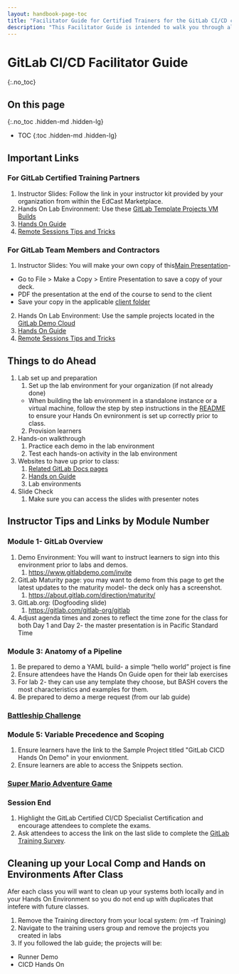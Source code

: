 ```yaml
---
layout: handbook-page-toc
title: "Facilitator Guide for Certified Trainers for the GitLab CI/CD course"
description: "This Facilitator Guide is intended to walk you through all important links, preparation items, and after class items for our GitLab CI/CD course."
---
```

# GitLab CI/CD Facilitator Guide 
{:.no_toc}

## On this page
{:.no_toc .hidden-md .hidden-lg}

- TOC
{:toc .hidden-md .hidden-lg}

## Important Links

### For GitLab Certified Training Partners

1. Instructor Slides: Follow the link in your instructor kit provided by your organization from within the EdCast Marketplace.
2. Hands On Lab Environment: Use these [GitLab Template Projects VM Builds](https://gitlab.com/gitlab-com/customer-success/professional-services-group/partner-training-template-projects/gitlab-cicd-hands-on-demo)
3. [Hands On Guide](https://about.gitlab.com/handbook/customer-success/professional-services-engineering/education-services/gitlabcicdhandson.html)
4. [Remote Sessions Tips and Tricks](https://about.gitlab.com/handbook/customer-success/professional-services-engineering/remote-training-tips/)

### For GitLab Team Members and Contractors

1. Instructor Slides: You will make your own copy of this[Main Presentation](https://docs.google.com/presentation/d/1Eb7m7cGFrmMDfaHF3TRWLqhgSxZpYxl0RzA8DHWIcDU/edit?usp=sharing)-
  - Go to File > Make a Copy > Entire Presentation to save a copy of your deck.
  - PDF the presentation at the end of the course to send to the client
  - Save  your copy in the applicable [client folder](https://drive.google.com/drive/u/0/folders/1ozPKiAlUzbKwpkscaYVTp9PVoi9hWm4U)
2. Hands On Lab Environment: Use the sample projects located in the [GitLab Demo Cloud](https://gitlab-core.us.gitlabdemo.cloud/training-sample-projects/ps-classes/gitlab-ci-cd-training)
3. [Hands On Guide](https://about.gitlab.com/handbook/customer-success/professional-services-engineering/education-services/gitlabcicdhandson.html)
4. [Remote Sessions Tips and Tricks](https://about.gitlab.com/handbook/customer-success/professional-services-engineering/remote-training-tips/)

## Things to do Ahead

1. Lab set up and preparation
   1. Set up the lab environment for your organization (if not already done)
     - When building the lab environment in a standalone instance or a virtual machine, follow the step by step instructions in the [README](https://gitlab.com/gitlab-com/customer-success/professional-services-group/partner-training-template-projects/gitlab-cicd-hands-on-demo/-/blob/master/README.md) to ensure your Hands On evnironment is set up correctly prior to class.
   2. Provision learners
2. Hands-on walkthrough
   1. Practice each demo in the lab environment
   2. Test each hands-on activity in the lab environment
3. Websites to have up prior to class:
    1. [Related GitLab Docs pages](https://docs.gitlab.com/ee/gitlab-basics/)
    2. [Hands on Guide](https://about.gitlab.com/handbook/customer-success/professional-services-engineering/education-services/gitlabcicdhandson.html)
    3. Lab environments
4. Slide Check
    1. Make sure you can access the slides with presenter notes

## Instructor Tips and Links by Module Number 

### Module 1- GitLab Overview
1. Demo Environment: You will want to instruct learners to sign into this environment prior to labs and demos.
   1. https://www.gitlabdemo.com/invite
1. GitLab Maturity page: you may want to demo from this page to get the latest updates to the maturity model- the deck only has a screenshot.
   1. <https://about.gitlab.com/direction/maturity/>
1. GitLab.org: (Dogfooding slide)
   1. <https://gitlab.com/gitlab-org/gitlab>
1. Adjust agenda times and zones to reflect the time zone for the class for both Day 1 and Day 2- the master presentation is in Pacific Standard Time

### Module 3: Anatomy of a Pipeline

1. Be prepared to demo a YAML build- a simple “hello world” project is fine
1. Ensure attendees have the Hands On Guide open for their lab exercises
1. For lab 2- they can use any template they choose, but BASH covers the most characteristics and examples for them.
1. Be prepared to demo a merge request (from our lab guide)

### [Battleship Challenge](https://gitlabtrainingcontent.s3-us-west-2.amazonaws.com/Battleship+CICD+Challenge+-+Storyline+output/story.html)

### Module 5: Variable Precedence and Scoping

1. Ensure learners have the link to the Sample Project titled "GitLab CICD Hands On Demo" in your envionment.
1. Ensure learners are able to access the Snippets section. 

### [Super Mario Adventure Game](https://gitlabtrainingcontent.s3-us-west-2.amazonaws.com/Super+Mario+Adventure+-+Storyline+output/story.html)

### Session End

1. Highlight the GitLab Certified CI/CD Specialist Certification and encourage attendees to complete the exams.
2. Ask attendees to access the link on the last slide to complete the [GitLab Training Survey](https://forms.gle/sKcsKSqV1aeXkYyF7). 


## Cleaning up your Local Comp and Hands on Environments After Class

Afer each class you will want to clean up your systems both locally and in your Hands On Environment so you do not end up with duplicates that intefere with future classes.

1. Remove the Training directory from your local system:  (rm -rf Training)
1. Navigate to the training users group and remove the projects you created in labs
1. If you followed the lab guide; the projects will be:
- Runner Demo
- CICD Hands On
